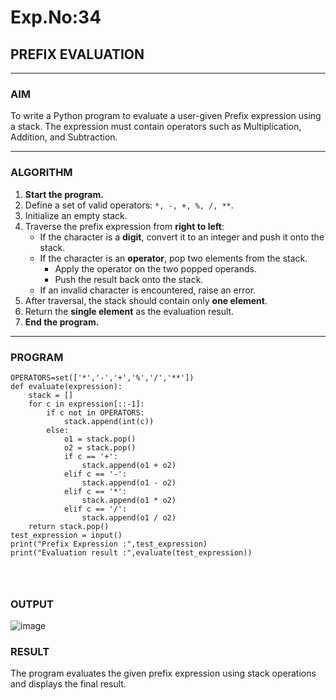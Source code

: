 # Exp.No:34  
## PREFIX EVALUATION

---

### AIM  
To write a Python program to evaluate a user-given Prefix expression using a stack. The expression must contain operators such as Multiplication, Addition, and Subtraction.

---

### ALGORITHM

1. **Start the program.**
2. Define a set of valid operators: `*, -, +, %, /, **`.
3. Initialize an empty stack.
4. Traverse the prefix expression from **right to left**:
   - If the character is a **digit**, convert it to an integer and push it onto the stack.
   - If the character is an **operator**, pop two elements from the stack.
     - Apply the operator on the two popped operands.
     - Push the result back onto the stack.
   - If an invalid character is encountered, raise an error.
5. After traversal, the stack should contain only **one element**.
6. Return the **single element** as the evaluation result.
7. **End the program.**

---

### PROGRAM

```
OPERATORS=set(['*','-','+','%','/','**']) 
def evaluate(expression):
	stack = []
	for c in expression[::-1]:
		if c not in OPERATORS:
			stack.append(int(c))
		else:
			o1 = stack.pop()
			o2 = stack.pop()
			if c == '+':
				stack.append(o1 + o2)
			elif c == '-':
				stack.append(o1 - o2)
			elif c == '*':
				stack.append(o1 * o2)
			elif c == '/':
				stack.append(o1 / o2)
	return stack.pop()
test_expression = input()
print("Prefix Expression :",test_expression)
print("Evaluation result :",evaluate(test_expression))




```


### OUTPUT
![image](https://github.com/user-attachments/assets/4d8b1e9b-a3a1-4215-8d7c-f5fa51b19807)




### RESULT
The program evaluates the given prefix expression using stack operations and displays the final result.
